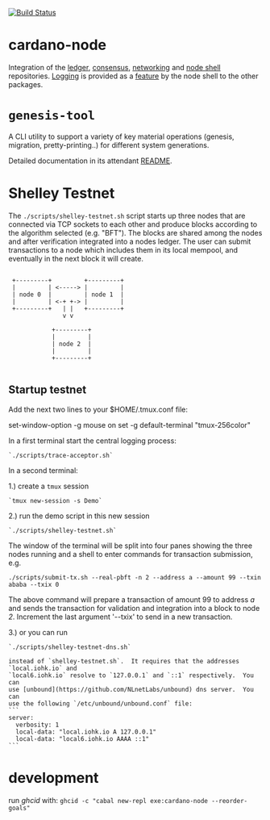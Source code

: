 [![Build Status](https://badge.buildkite.com/a978cbb4def7018be3d0a004127da356f4db32f1c318c1a48a.svg)](https://buildkite.com/input-output-hk/cardano-node)

# cardano-node

Integration of the [ledger](https://github.com/input-output-hk/cardano-ledger), [consensus](https://github.com/input-output-hk/ouroboros-network/tree/master/ouroboros-consensus), [networking](https://github.com/input-output-hk/ouroboros-network/tree/master/ouroboros-network) and [node shell](https://github.com/input-output-hk/cardano-shell) repositories.
[Logging](https://github.com/input-output-hk/iohk-monitoring-framework) is provided as a [feature](https://github.com/input-output-hk/cardano-shell/blob/master/app/Cardano/Shell/Features/Logging.hs) by the node shell to the other packages.

# `genesis-tool`

A CLI utility to support a variety of key material operations (genesis, migration, pretty-printing..) for different system generations.

Detailed documentation in its attendant [README](app/genesis-tool/README.md).

# Shelley Testnet

The `./scripts/shelley-testnet.sh` script starts up three nodes that are connected via TCP sockets to each other and produce blocks according to the algorithm selected (e.g. "BFT").
The blocks are shared among the nodes and after verification integrated into a nodes ledger.
The user can submit transactions to a node which includes them in its local mempool, and eventually in the next block it will create.


```

 +---------+         +---------+
 |         | <-----> |         |
 | node 0  |         | node 1  |
 |         | <-+ +-> |         |
 +---------+   | |   +---------+
               v v

            +---------+
            |         |
            | node 2  |
            |         |
            +---------+


```

## Startup testnet

Add the next two lines to your $HOME/.tmux.conf file:

set-window-option -g mouse on
set -g default-terminal "tmux-256color"

In a first terminal start the central logging process:

    `./scripts/trace-acceptor.sh`

In a second terminal:

1.) create a `tmux` session

    `tmux new-session -s Demo`

2.) run the demo script in this new session

    `./scripts/shelley-testnet.sh`

The window of the terminal will be split into four panes showing the three nodes running and a shell to enter commands for transaction submission, e.g.

```
./scripts/submit-tx.sh --real-pbft -n 2 --address a --amount 99 --txin ababa --txix 0

```
The above command will prepare a transaction of amount 99 to address _a_ and sends the transaction for validation and integration into a block to node _2_.
Increment the last argument '--txix' to send in a new transaction.


3.) or you can run

    `./scripts/shelley-testnet-dns.sh`

    instead of `shelley-testnet.sh`.  It requires that the addresses `local.iohk.io` and
    `local6.iohk.io` resolve to `127.0.0.1` and `::1` respectively.  You can
    use [unbound](https://github.com/NLnetLabs/unbound) dns server.  You can
    use the following `/etc/unbound/unbound.conf` file:
    ```
    server:
      verbosity: 1
      local-data: "local.iohk.io A 127.0.0.1"
      local-data: "local6.iohk.io AAAA ::1"
    ```




# development

run *ghcid* with: `ghcid -c "cabal new-repl exe:cardano-node --reorder-goals"`

